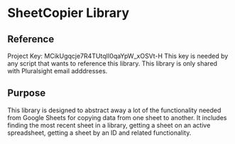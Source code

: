 # SheetCopier Library

## Reference

Project Key: MCikUgqcje7R4TUtqII0qaYpW_xOSVt-H
This key is needed by any script that wants to reference this library. This library is only shared with Pluralsight email adddresses.

## Purpose

This library is designed to abstract away a lot of the functionality needed from Google Sheets for copying data from one sheet to another. It includes finding the most recent sheet in a library, getting a sheet on an active spreadsheet, getting a sheet by an ID and related functionality.

